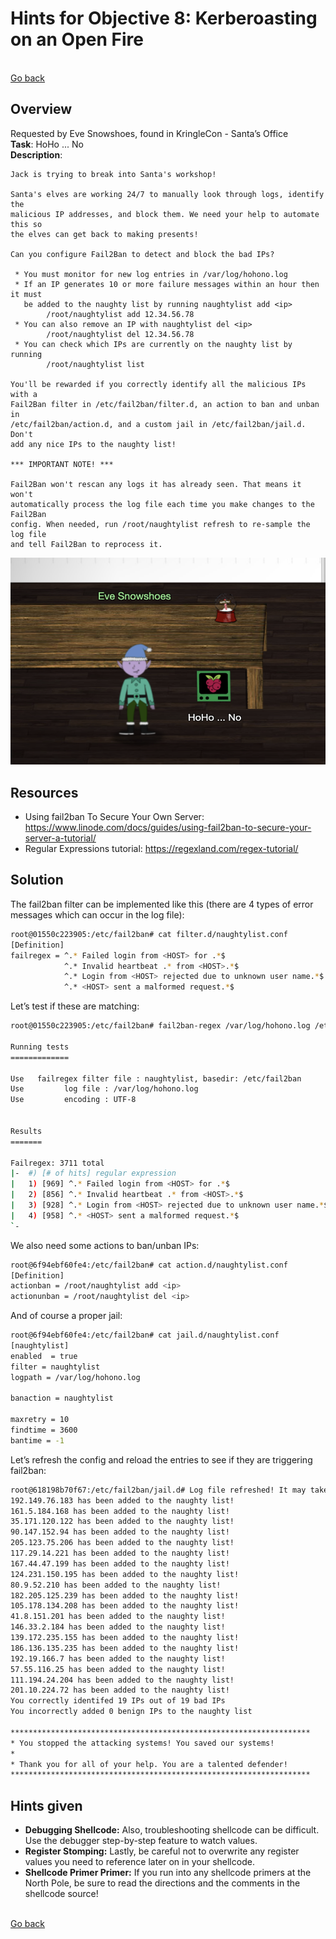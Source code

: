 # Hints for Objective 8: Kerberoasting on an Open Fire

<br>[Go back](../Hints.md)

## Overview
Requested by Eve Snowshoes, found in KringleCon - Santa’s Office
<br>
**Task**: HoHo ... No     
**Description**: 

```
Jack is trying to break into Santa's workshop!

Santa's elves are working 24/7 to manually look through logs, identify the
malicious IP addresses, and block them. We need your help to automate this so
the elves can get back to making presents!

Can you configure Fail2Ban to detect and block the bad IPs?

 * You must monitor for new log entries in /var/log/hohono.log
 * If an IP generates 10 or more failure messages within an hour then it must
   be added to the naughty list by running naughtylist add <ip>
        /root/naughtylist add 12.34.56.78
 * You can also remove an IP with naughtylist del <ip>
        /root/naughtylist del 12.34.56.78
 * You can check which IPs are currently on the naughty list by running
        /root/naughtylist list

You'll be rewarded if you correctly identify all the malicious IPs with a
Fail2Ban filter in /etc/fail2ban/filter.d, an action to ban and unban in
/etc/fail2ban/action.d, and a custom jail in /etc/fail2ban/jail.d. Don't
add any nice IPs to the naughty list!

*** IMPORTANT NOTE! ***

Fail2Ban won't rescan any logs it has already seen. That means it won't
automatically process the log file each time you make changes to the Fail2Ban
config. When needed, run /root/naughtylist refresh to re-sample the log file
and tell Fail2Ban to reprocess it.
```

![Eve Snowshoes](../img/Eve_Snowshoes.png)

## Resources
* Using fail2ban To Secure Your Own Server: https://www.linode.com/docs/guides/using-fail2ban-to-secure-your-server-a-tutorial/
* Regular Expressions tutorial: https://regexland.com/regex-tutorial/

## Solution

The fail2ban filter can be implemented like this (there are 4 types of error messages which can occur in the log file):

``` bash
root@01550c223905:/etc/fail2ban# cat filter.d/naughtylist.conf 
[Definition]
failregex = ^.* Failed login from <HOST> for .*$
            ^.* Invalid heartbeat .* from <HOST>.*$
            ^.* Login from <HOST> rejected due to unknown user name.*$
            ^.* <HOST> sent a malformed request.*$
```

Let’s test if these are matching:

``` bash
root@01550c223905:/etc/fail2ban# fail2ban-regex /var/log/hohono.log /etc/fail2ban/filter.d/naughtylist.conf 

Running tests
=============

Use   failregex filter file : naughtylist, basedir: /etc/fail2ban
Use         log file : /var/log/hohono.log
Use         encoding : UTF-8


Results
=======

Failregex: 3711 total
|-  #) [# of hits] regular expression
|   1) [969] ^.* Failed login from <HOST> for .*$
|   2) [856] ^.* Invalid heartbeat .* from <HOST>.*$
|   3) [928] ^.* Login from <HOST> rejected due to unknown user name.*$
|   4) [958] ^.* <HOST> sent a malformed request.*$
`-
```

We also need some actions to ban/unban IPs:

``` bash
root@6f94ebf60fe4:/etc/fail2ban# cat action.d/naughtylist.conf 
[Definition]
actionban = /root/naughtylist add <ip>
actionunban = /root/naughtylist del <ip>
```

And of course a proper jail:

``` bash
root@6f94ebf60fe4:/etc/fail2ban# cat jail.d/naughtylist.conf 
[naughtylist]
enabled  = true
filter = naughtylist
logpath = /var/log/hohono.log

banaction = naughtylist

maxretry = 10
findtime = 3600
bantime = -1
```

Let’s refresh the config and reload the entries to see if they are triggering fail2ban:

``` bash
root@618198b70f67:/etc/fail2ban/jail.d# Log file refreshed! It may take fail2ban a few moments to re-process.
192.149.76.183 has been added to the naughty list!
161.5.184.168 has been added to the naughty list!
35.171.120.122 has been added to the naughty list!
90.147.152.94 has been added to the naughty list!
205.123.75.206 has been added to the naughty list!
117.29.14.221 has been added to the naughty list!
167.44.47.199 has been added to the naughty list!
124.231.150.195 has been added to the naughty list!
80.9.52.210 has been added to the naughty list!
182.205.125.239 has been added to the naughty list!
105.178.134.208 has been added to the naughty list!
41.8.151.201 has been added to the naughty list!
146.33.2.184 has been added to the naughty list!
139.172.235.155 has been added to the naughty list!
186.136.135.235 has been added to the naughty list!
192.19.166.7 has been added to the naughty list!
57.55.116.25 has been added to the naughty list!
111.194.24.204 has been added to the naughty list!
201.10.224.72 has been added to the naughty list!
You correctly identifed 19 IPs out of 19 bad IPs
You incorrectly added 0 benign IPs to the naughty list

*******************************************************************
* You stopped the attacking systems! You saved our systems!
*
* Thank you for all of your help. You are a talented defender!
*******************************************************************
```

## Hints given

* **Debugging Shellcode:** Also, troubleshooting shellcode can be difficult. Use the debugger step-by-step feature to watch values.
* **Register Stomping:** Lastly, be careful not to overwrite any register values you need to reference later on in your shellcode.
* **Shellcode Primer Primer:** If you run into any shellcode primers at the North Pole, be sure to read the directions and the comments in the shellcode source! 

<br>[Go back](../Hints.md)
